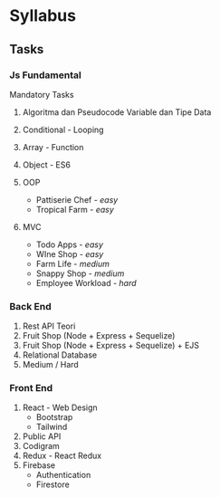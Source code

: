 # Syllabus

## Tasks

### Js Fundamental

Mandatory Tasks

1. Algoritma dan Pseudocode Variable dan Tipe Data
2. Conditional - Looping
3. Array - Function
4. Object - ES6
5. OOP

   - Pattiserie Chef - _easy_
   - Tropical Farm - _easy_

6. MVC

   - Todo Apps - _easy_
   - WIne Shop - _easy_
   - Farm Life - _medium_
   - Snappy Shop - _medium_
   - Employee Workload - _hard_

### Back End

1. Rest API Teori
2. Fruit Shop (Node + Express + Sequelize)
3. Fruit Shop (Node + Express + Sequelize) + EJS
4. Relational Database
5. Medium / Hard

### Front End

1. React - Web Design
   - Bootstrap
   - Tailwind
2. Public API
3. Codigram
4. Redux - React Redux
5. Firebase
   - Authentication
   - Firestore
